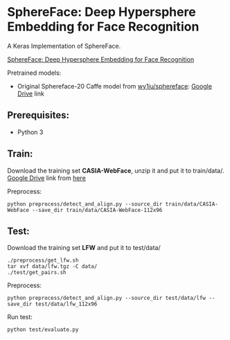 # SphereFace: Deep Hypersphere Embedding for Face Recognition

A Keras Implementation of SphereFace.

[SphereFace: Deep Hypersphere Embedding for Face Recognition](https://arxiv.org/abs/1704.08063)

Pretrained models: 
- Original Sphereface-20 Caffe model from [wy1iu/sphereface](https://github.com/wy1iu/sphereface): [Google Drive](https://drive.google.com/file/d/0B_geeR2lTMegb2F6dmlmOXhWaVk/view) link

## Prerequisites:
- Python 3

## Train:
Download the training set **CASIA-WebFace**, unzip it and put it to train/data/.<br>
[Google Drive](https://drive.google.com/open?id=1Of_EVz-yHV7QVWQGihYfvtny9Ne8qXVz) link from [here](https://github.com/happynear/AMSoftmax/issues/18)

Preprocess:
```Shell
python preprocess/detect_and_align.py --source_dir train/data/CASIA-WebFace --save_dir train/data/CASIA-WebFace-112x96
```

## Test:
Download the training set **LFW** and put it to test/data/
```Shell
./preprocess/get_lfw.sh
tar xvf data/lfw.tgz -C data/
./test/get_pairs.sh
```

Preprocess:
```Shell
python preprocess/detect_and_align.py --source_dir test/data/lfw --save_dir test/data/lfw_112x96
```

Run test:
```Shell
python test/evaluate.py
```

